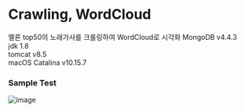 # Crawling, WordCloud
멜론 top50의 노래가사를 크롤링하여 WordCloud로 시각화
MongoDB v4.4.3     
jdk 1.8   
tomcat v8.5   
macOS Catalina v10.15.7   
   
### Sample Test
![image](https://user-images.githubusercontent.com/62678380/107290500-fb1e0d00-6aa9-11eb-8174-e763b4141f51.png)


